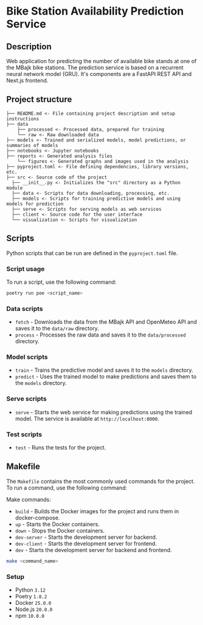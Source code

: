 # Bike Station Availability Prediction Service

## Description

Web application for predicting the number of available bike stands at one of the MBajk bike stations. The prediction
service is based on a recurrent neural network model (GRU). It's components are a FastAPI REST API and Next.js frontend.

## Project structure

```
├── README.md <- File containing project description and setup instructions
├── data
    ├── processed <- Processed data, prepared for training
    └── raw <- Raw downloaded data
├── models <- Trained and serialized models, model predictions, or summaries of models
├── notebooks <- Jupyter notebooks
├── reports <- Generated analysis files
    └── figures <- Generated graphs and images used in the analysis
├── pyproject.toml <- File defining dependencies, library versions, etc.
├── src <- Source code of the project
  ├── __init__.py <- Initializes the "src" directory as a Python module
  ├── data <- Scripts for data downloading, processing, etc.
  ├── models <- Scripts for training predictive models and using models for prediction
  ├── serve <- Scripts for serving models as web services
  ├── client <- Source code for the user interface
  └── visualization <- Scripts for visualization

```

## Scripts

Python scripts that can be run are defined in the `pyproject.toml` file.

### Script usage

To run a script, use the following command:

```bash
poetry run poe <script_name>
```

### Data scripts

- `fetch` - Downloads the data from the MBajk API and OpenMeteo API and saves it to the `data/raw` directory.
- `process` - Processes the raw data and saves it to the `data/processed` directory.

### Model scripts

- `train` - Trains the predictive model and saves it to the `models` directory.
- `predict` - Uses the trained model to make predictions and saves them to the `models` directory.

### Serve scripts

- `serve` - Starts the web service for making predictions using the trained model. The service is available
  at `http://localhost:8000`.

### Test scripts

- `test` - Runs the tests for the project.

## Makefile

The `Makefile` contains the most commonly used commands for the project. To run a command, use the following command:

Make commands:

- `build` - Builds the Docker images for the project and runs them in docker-compose.
- `up` - Starts the Docker containers.
- `down` - Stops the Docker containers.
- `dev-server` - Starts the development server for backend.
- `dev-client` - Starts the development server for frontend.
- `dev` - Starts the development server for backend and frontend.

```bash
make <command_name>
```

### Setup

- Python `3.12`
- Poetry `1.8.2`
- Docker `25.0.0`
- Node.js `20.0.0`
- npm `10.0.0`



